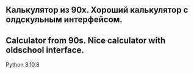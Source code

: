 ## Калькулятор из 90х. Хороший калькулятор с олдскульным интерфейсом.

## Calculator from 90s. Nice calculator with oldschool interface.

Python 3.10.8
